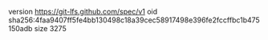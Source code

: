 version https://git-lfs.github.com/spec/v1
oid sha256:4faa9407ff5fe4bb130498c18a39cec58917498e396fe2fccffbc1b475150adb
size 3275
